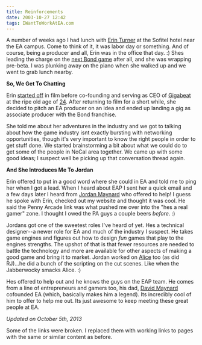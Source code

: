 ```yaml
---
title: Reinforcements
date: 2003-10-27 12:42
tags: IWantToWorkAtEA.com
---
```

A number of weeks ago I had lunch with [Erin Turner][1] at the Sofitel hotel near the EA campus. Come to think of it, it was labor day or something. And of course, being a producer and all, Erin was in the office that day. :) Shes leading the charge on the [next Bond game][2] after all, and she was wrapping pre-beta. I was plunking away on the piano when she walked up and we went to grab lunch nearby.

**So, We Get To Chatting**

Erin [started off][3] in film before co-founding and serving as CEO of [Gigabeat][4] at the ripe old age of [24][5]. After returning to film for a short while, she decided to pitch an EA producer on an idea and ended up landing a gig as associate producer with the Bond franchise.

She told me about her adventures in the industry and we got to talking about how the game industry isnt exactly bursting with networking opportunities, though it's very important to know the right people in order to get stuff done. We started brainstorming a bit about what we could do to get some of the people in NoCal area together. We came up with some good ideas; I suspect well be picking up that conversation thread again.

**And She Introduces Me To Jordan**

Erin offered to put in a good word where she could in EA and told me to ping her when I got a lead. When I heard about EAP I sent her a quick email and a few days later I heard from [Jordan Maynard][6] who offered to help! I guess he spoke with Erin, checked out my website and thought it was cool. He said the Penny Arcade link was what pushed me over into the "hes a real gamer" zone. I thought I owed the PA guys a couple beers *before*. :)

Jordans got one of the sweetest roles I've heard of yet. Hes a technical designer--a newer role for EA and much of the industry I suspect. He takes game engines and figures out how to design *fun* games that play to the engines strengths. The upshot of that is that fewer resources are needed to battle the technology and more are available for other aspects of making a good game and bring it to market. Jordan worked on [Alice][7] too (as did RJ)...he did a bunch of the scripting on the cut scenes. Like when the Jabberwocky smacks Alice. :)

Hes offered to help out and he knows the guys on the EAP team. He comes from a line of entrepreneurs and gamers too, his dad, [David Maynard][8] cofounded EA (which, basically makes him a legend). Its incredibly cool of him to offer to help me out. Its just awesome to keep meeting these great people at EA.

*Updated on October 5th, 2013*

Some of the links were broken. I replaced them with working links to pages with the same or similar content as before.

 [1]: http://www.mobygames.com/developer/sheet/view/developerId,100938/
 [2]: http://www.metacritic.com/game/playstation-2/james-bond-007-everything-or-nothing
 [3]: http://etl.stanford.edu/handouts/0304_aut_speakerbio/ErinTurner.htm
 [4]: http://www.thefreelibrary.com/Gigabeat+Opens+Its+Gateway+to+Liquid+Audio+and+Strengthens+Its+Music...-a063320265
 [5]: http://www.stanford.edu/class/msande273/images/redHerring.pdf
 [6]: http://www.mobygames.com/developer/sheet/view/developerId,77144/
 [7]: /alice-notes.html
 [8]: http://www.mobygames.com/developer/sheet/view/developerId,183/


